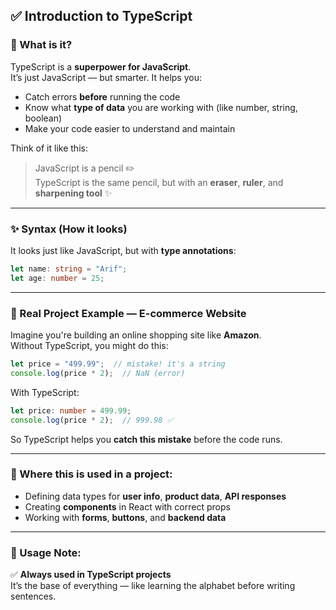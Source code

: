 ## ✅ Introduction to TypeScript

### 🧠 What is it?

TypeScript is a **superpower for JavaScript**.  
It’s just JavaScript — but smarter. It helps you:

- Catch errors **before** running the code
- Know what **type of data** you are working with (like number, string, boolean)
- Make your code easier to understand and maintain

Think of it like this:  
> JavaScript is a pencil ✏️  
> TypeScript is the same pencil, but with an **eraser**, **ruler**, and **sharpening tool** ✨

---

### ✨ Syntax (How it looks)

It looks just like JavaScript, but with **type annotations**:
```ts
let name: string = "Arif";
let age: number = 25;
```

---

### 🛒 Real Project Example — E-commerce Website

Imagine you're building an online shopping site like **Amazon**.  
Without TypeScript, you might do this:

```js
let price = "499.99";  // mistake! it's a string
console.log(price * 2);  // NaN (error)
```

With TypeScript:

```ts
let price: number = 499.99;
console.log(price * 2);  // 999.98 ✅
```

So TypeScript helps you **catch this mistake** before the code runs.

---

### 📍 Where this is used in a project:

- Defining data types for **user info**, **product data**, **API responses**
- Creating **components** in React with correct props
- Working with **forms**, **buttons**, and **backend data**

---

### 📌 Usage Note:

✅ **Always used in TypeScript projects**  
It’s the base of everything — like learning the alphabet before writing sentences.

